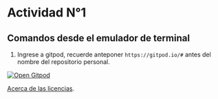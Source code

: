 # Actividad N°1

## Comandos desde el emulador de terminal

1. Ingrese a gitpod, recuerde anteponer `https://gitpod.io/#` antes del nombre del repositorio personal.

[![Open Gitpod](https://gitpod.io/button/open-in-gitpod.svg)](https://gitpod.io/#https://github.com/cpp-review-dune/cmath-example)

[Acerca de las licencias](https://soka.gitlab.io/blog/post/2020-12-03-enpresadigitala_licencias-2020/EmpresaDigitala_Licencias-2020.pdf).
